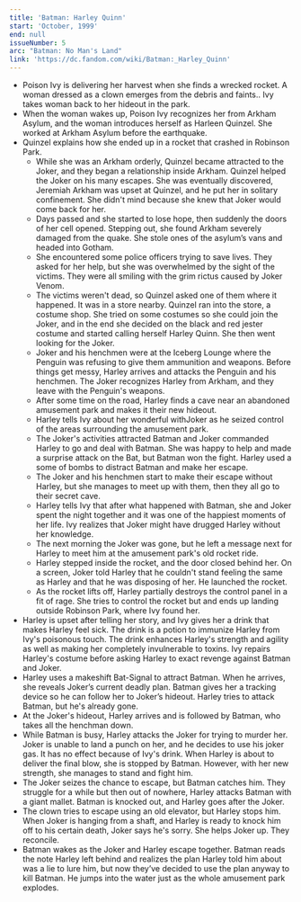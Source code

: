 ```yaml
---
title: 'Batman: Harley Quinn'
start: 'October, 1999'
end: null
issueNumber: 5
arc: "Batman: No Man's Land"
link: 'https://dc.fandom.com/wiki/Batman:_Harley_Quinn'
---
```


- Poison Ivy is delivering her harvest when she finds a wrecked rocket. A woman dressed as a clown emerges from the debris and faints.. Ivy takes woman back to her hideout in the park.
- When the woman wakes up, Poison Ivy recognizes her from Arkham Asylum, and the woman introduces herself as Harleen Quinzel. She worked at Arkham Asylum before the earthquake.
- Quinzel explains how she ended up in a rocket that crashed in Robinson Park.
  - While she was an Arkham orderly, Quinzel became attracted to the Joker, and they began a relationship inside Arkham. Quinzel helped the Joker on his many escapes. She was eventually discovered, Jeremiah Arkham was upset at Quinzel, and he put her in solitary confinement. She didn't mind because she knew that Joker would come back for her.
  - Days passed and she started to lose hope, then suddenly the doors of her cell opened. Stepping out, she found Arkham severely damaged from the quake. She stole ones of the asylum’s vans and headed into Gotham.
  - She encountered some police officers trying to save lives. They asked for her help, but she was overwhelmed by the sight of the victims. They were all smiling with the grim rictus caused by Joker Venom.
  - The victims weren't dead, so Quinzel asked one of them where it happened. It was in a store nearby. Quinzel ran into the store, a costume shop. She tried on some costumes so she could join the Joker, and in the end she decided on the black and red jester costume and started calling herself Harley Quinn. She then went looking for the Joker.
  - Joker and his henchmen were at the Iceberg Lounge where the Penguin was refusing to give them ammunition and weapons. Before things get messy, Harley arrives and attacks the Penguin and his henchmen. The Joker recognizes Harley from Arkham, and they leave with the Penguin's weapons.
  - After some time on the road, Harley finds a cave near an abandoned amusement park and makes it their new hideout.
  - Harley tells Ivy about her wonderful withJoker as he seized control of the areas surrounding the amusement park.
  - The Joker's activities attracted Batman and Joker commanded Harley to go and deal with Batman. She was happy to help and made a surprise attack on the Bat, but Batman won the fight. Harley used a some of bombs to distract Batman and make her escape.
  - The Joker and his henchmen start to make their escape without Harley, but she manages to meet up with them, then they all go to their secret cave.
  - Harley tells Ivy that after what happened with Batman, she and Joker spent the night together and it was one of the happiest moments of her life. Ivy realizes that Joker might have drugged Harley without her knowledge.
  - The next morning the Joker was gone, but he left a message next for Harley to meet him at the amusement park's old rocket ride.
  - Harley stepped inside the rocket, and the door closed behind her. On a screen, Joker told Harley that he couldn't stand feeling the same as Harley and that he was disposing of her. He launched the rocket.
  - As the rocket lifts off, Harley partially destroys the control panel in a fit of rage. She tries to control the rocket but and ends up landing outside Robinson Park, where Ivy found her.
- Harley is upset after telling her story, and Ivy gives her a drink that makes Harley feel sick. The drink is a potion to immunize Harley from Ivy's poisonous touch. The drink enhances Harley's strength and agility as well as making her completely invulnerable to toxins. Ivy repairs Harley's costume before asking Harley to exact revenge against Batman and Joker.
- Harley uses a makeshift Bat-Signal to attract Batman. When he arrives, she reveals Joker’s current deadly plan. Batman gives her a tracking device so he can follow her to Joker’s hideout. Harley tries to attack Batman, but he's already gone.
- At the Joker's hideout, Harley arrives and is followed by Batman, who takes all the henchman down.
- While Batman is busy, Harley attacks the Joker for trying to murder her. Joker is unable to land a punch on her, and he decides to use his joker gas. It has no effect because of Ivy's drink. When Harley is about to deliver the final blow, she is stopped by Batman. However, with her new strength, she manages to stand and fight him.
- The Joker seizes the chance to escape, but Batman catches him. They struggle for a while but then out of nowhere, Harley attacks Batman with a giant mallet. Batman is knocked out, and Harley goes after the Joker.
- The clown tries to escape using an old elevator, but Harley stops him. When Joker is hanging from a shaft, and Harley is ready to knock him off to his certain death, Joker says he's sorry. She helps Joker up. They reconcile.
- Batman wakes as the Joker and Harley escape together. Batman reads the note Harley left behind and realizes the plan Harley told him about was a lie to lure him, but now they’ve decided to use the plan anyway to kill Batman. He jumps into the water just as the whole amusement park explodes.
